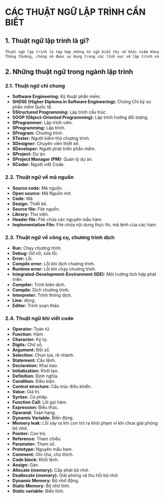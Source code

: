 # CÁC THUẬT NGỮ LẬP TRÌNH CẦN BIẾT

## 1. Thuật ngữ lập trình là gì?

```md
Thuật ngữ lập trình là tập hợp những từ ngữ biểu thị về khái niệm khoa học, công nghệ.
Thông thường, chúng sẽ được sử dụng trong các lĩnh vực về lập trình và biểu thị chính xác về khái niệm chuyên môn.
```

## 2. Những thuật ngữ trong ngành lập trình

### 2.1. Thuật ngữ chỉ chung
- **Software Engineering:** Kỹ thuật phần mềm.
- **SHDSE (Higher Diploma in Software Engineering):** Chứng Chỉ kỹ sư phần mềm Quốc tế.
- **SStructured Programming:** Lập trình cấu trúc.
- **SOOP (Object-Oriented Programming):** Lập trình hướng đối tượng.
- **SProgrammer:** Lập trình viên.
- **SProgramming:** Lập trình.
- **SProgram:** Chương trình.
- **STester:** Người kiểm thử chương trình.
- **SDesigner:** Chuyên viên thiết kế.
- **SDeveloper:** Người phát triển phần mềm.
- **SProject:** Dự án.
- **SProject Manager (PM):** Quản lý dự án.
- **SCoder:** Người viết Code.

### 2.2. Thuật ngữ về mã nguồn
- **Source code:** Mã nguồn.
- **Open source:** Mã Nguồn mở.
- **Code:** Mã.
- **Design:** Thiết kế.
- **Source file:** File nguồn.
- **Library:** Thư viện.
- **Header file:** File chứa các nguyên mẫu hàm.
- **Implementation File:** File chứa nội dung thực thi, mã lệnh của các hàm.

### 2.3. Thuật ngữ về công cụ, chương trình dịch
- **Run:** Chạy chương trình.
- **Debug:** Gỡ rối, sửa lỗi.
- **Error:** Lỗi.
- **Compile error:** Lỗi khi dịch chương trình.
- **Runtime error:** Lỗi khi chạy chương trình.
- **Integrated-Development-Environment (IDE):** Môi trường tích hợp phát triển.
- **Compiler:** Trình biên dịch.
- **Compile:** Dịch chương trình.
- **Interpreter:** Trình thông dịch.
- **Line:** dòng.
- **Editor:** Trình soạn thảo.

### 2.4. Thuật ngữ khi viết code
- **Operator:** Toán tử.
- **Function:** Hàm.
- **Character:** Ký tự.
- **Digits:** Chữ số.
- **Argument:** Đối số.
- **Selection:** Chọn lựa, rẽ nhánh.
- **Statement:** Câu lệnh.
- **Declaration:** Khai báo.
- **Initialization:** Khởi tạo.
- **Definition:** Định nghĩa.
- **Condition:** Điều kiện.
- **Control structure:** Cấu trúc điều khiển.
- **Value:** Giá trị.
- **Syntax:** Cú pháp.
- **Function Call:** Lời gọi hàm.
- **Expression:** Biểu thức.
- **Operand:** Toán hạng.
- **Dynamic Variable:** Biến động.
- **Memory leak:** Lỗi xảy ra khi con trỏ ra khỏi phạm vi khi chưa giải phóng bộ nhớ.
- **Pointer:** Con trỏ.
- **Reference:** Tham chiếu.
- **Parameter:** Tham số.
- **Prototype:** Nguyên mẫu hàm.
- **Comment:** Ghi chú, chú thích.
- **Code block:** Khối lệnh.
- **Assign:** Gán.
- **Allocate (memory):** Cấp phát bộ nhớ.
- **Deallocate (memory):** Giải phóng và thu hồi bộ nhớ.
- **Dynamic Memory:** Bộ nhớ động.
- **Static Memory:** Bộ nhớ tĩnh.
- **Static variable:** Biến tĩnh.
